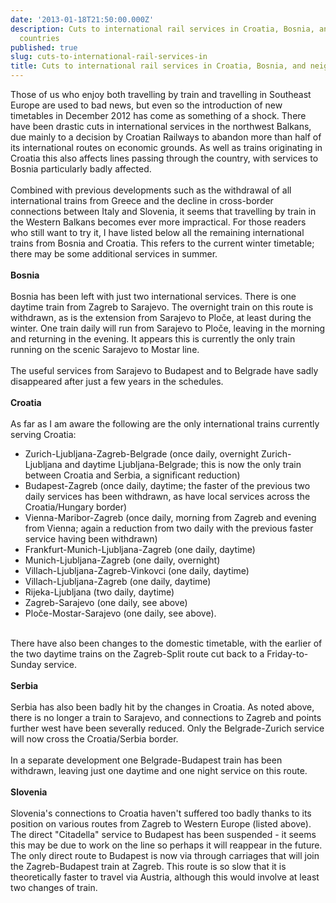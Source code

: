 ```yaml
---
date: '2013-01-18T21:50:00.000Z'
description: Cuts to international rail services in Croatia, Bosnia, and neighbouring
  countries
published: true
slug: cuts-to-international-rail-services-in
title: Cuts to international rail services in Croatia, Bosnia, and neighbouring countries
---
```


Those of us who enjoy both travelling by train and travelling in Southeast Europe are used to bad news, but even so the introduction of new timetables in December 2012 has come as something of a shock. There have been drastic cuts in international services in the northwest Balkans, due mainly to a decision by Croatian Railways to abandon more than half of its international routes on economic grounds. As well as trains originating in Croatia this also affects lines passing through the country, with services to Bosnia particularly badly affected.<br />
<br />
Combined with previous developments such as the withdrawal of all international trains from Greece and the decline in cross-border connections between Italy and Slovenia, it seems that travelling by train in the Western Balkans becomes ever more impractical. For those readers who still want to try it, I have listed below all the remaining international trains from Bosnia and Croatia. This refers to the current winter timetable; there may be some additional services in summer.<br />
<br />
<b>Bosnia</b> <br />
<br />
Bosnia has been left with just two international services. There is one daytime train from Zagreb to Sarajevo. The overnight train on this route is withdrawn, as is the extension from Sarajevo to Ploče, at least during the winter. One train daily will run from Sarajevo to Ploče, leaving in the morning and returning in the evening. It appears this is currently the only train running on the scenic Sarajevo to Mostar line.<br />
<br />
The useful services from Sarajevo to Budapest and to Belgrade have sadly disappeared after just a few years in the schedules.<br />
<br />
<b>Croatia</b> <br />
<br />
As far as I am aware the following are the only international trains currently serving Croatia:<br />
- Zurich-Ljubljana-Zagreb-Belgrade (once daily, overnight Zurich-Ljubljana and daytime Ljubljana-Belgrade; this is now the only train between Croatia and Serbia, a significant reduction)<br />
- Budapest-Zagreb (once daily, daytime; the faster of the previous two daily services has been withdrawn, as have local services across the Croatia/Hungary border)<br />
- Vienna-Maribor-Zagreb (once daily, morning from Zagreb and evening from Vienna; again a reduction from two daily with the previous faster service having been withdrawn)<br />
- Frankfurt-Munich-Ljubljana-Zagreb (one daily, daytime)<br />
- Munich-Ljubljana-Zagreb (one daily, overnight)<br />
- Villach-Ljubljana-Zagreb-Vinkovci (one daily, daytime)<br />
- Villach-Ljubljana-Zagreb (one daily, daytime)<br />
- Rijeka-Ljubljana (two daily, daytime) <br />
- Zagreb-Sarajevo (one daily, see above)<br />
- Ploče-Mostar-Sarajevo (one daily, see above).<br />
 <br />
There have also been changes to the domestic timetable, with the earlier of the two daytime trains on the Zagreb-Split route cut back to a Friday-to-Sunday service.<br />
<br />
<b>Serbia</b><br />
<br />
Serbia has also been badly hit by the changes in Croatia. As noted above, there is no longer a train to Sarajevo, and connections to Zagreb and points further west have been severally reduced. Only the Belgrade-Zurich service will now cross the Croatia/Serbia border.<br />
<br />
In a separate development one Belgrade-Budapest train has been withdrawn, leaving just one daytime and one night service on this route.<br />
<br />
<b>Slovenia</b><br />
<br />
Slovenia's connections to Croatia haven't suffered too badly thanks to its position on various routes from Zagreb to Western Europe (listed above). The direct "Citadella" service to Budapest has been suspended - it seems this may be due to work on the line so perhaps it will reappear in the future. The only direct route to Budapest is now via through carriages that will join the Zagreb-Budapest train at Zagreb. This route is so slow that it is theoretically faster to travel via Austria, although this would involve at least two changes of train.<br />
<br />
<br />
<br />
<br />